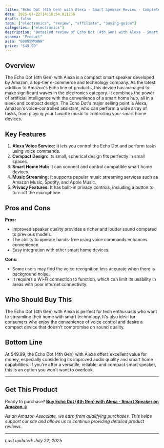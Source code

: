 ```yaml
---
title: "Echo Dot (4th Gen) with Alexa - Smart Speaker Review - Complete Analysis & Buying Guide"
date: 2025-07-22T14:16:54.011256
draft: false
tags: ["electronics", "review", "affiliate", "buying-guide"]
categories: ["electronics"]
description: "Detailed review of Echo Dot (4th Gen) with Alexa - Smart Speaker. Features, pros, cons, and buying recommendations."
schema: "Product"
asin: "B08N5WRWNW"
price: "$49.99"
---
```


## Overview

The Echo Dot (4th Gen) with Alexa is a compact smart speaker developed by Amazon, a top-tier e-commerce and technology company. As the latest addition to Amazon's Echo line of products, this device has managed to make significant waves in the electronics category. It combines the power of artificial intelligence with the convenience of a smart home hub, all in a sleek and compact design. The Echo Dot's major selling point is Alexa, Amazon's voice-controlled assistant, who can perform a wide array of tasks, from playing your favorite music to controlling your smart home devices.

## Key Features

1. **Alexa Voice Service:** It lets you control the Echo Dot and perform tasks using voice commands.
2. **Compact Design:** Its small, spherical design fits perfectly in small spaces.
3. **Smart Home Hub:** It can connect and control compatible smart home devices.
4. **Music Streaming:** It supports popular music streaming services such as Amazon Music, Spotify, and Apple Music.
5. **Privacy Features:** It has built-in privacy controls, including a button to turn off the microphone.

## Pros and Cons

**Pros:**
- Improved speaker quality provides a richer and louder sound compared to previous models.
- The ability to operate hands-free using voice commands enhances convenience.
- Easy integration with other smart home devices.

**Cons:** 
- Some users may find the voice recognition less accurate when there is background noise.
- It requires a Wi-Fi connection to function, which can limit its usability in areas with poor internet connectivity.

## Who Should Buy This

The Echo Dot (4th Gen) with Alexa is perfect for tech enthusiasts who want to streamline their home with smart technology. It's also ideal for consumers who enjoy the convenience of voice control and desire a compact device that doesn't compromise on sound quality.

## Bottom Line

At $49.99, the Echo Dot (4th Gen) with Alexa offers excellent value for money, especially considering its improved audio quality and smart home capabilities. If you're after a versatile, reliable, and compact smart speaker, this is an option you won't want to overlook.

---

## Get This Product

Ready to purchase? **[Buy Echo Dot (4th Gen) with Alexa - Smart Speaker on Amazon →](https://amzn.to/3IWejoh)**

*As an Amazon Associate, we earn from qualifying purchases. This helps support our site and allows us to continue providing detailed product reviews.*

---

*Last updated: July 22, 2025*